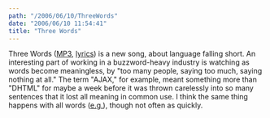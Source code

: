 ```yaml
---
path: "/2006/06/10/ThreeWords" 
date: "2006/06/10 11:54:41" 
title: "Three Words" 
---
```

<p>Three Words (<a href="http://music.randomchaos.com/mp3s/scott_reynen/three_words.mp3">MP3</a>, <a href="http://music.randomchaos.com/lyrics/scott_reynen/three_words">lyrics</a>) is a new song, about language falling short. An interesting part of working in a buzzword-heavy industry is watching as words become meaningless, by "too many people, saying too much, saying nothing at all." The term "AJAX," for example, meant something more than "DHTML" for maybe a week before it was thrown carelessly into so many sentences that it lost all meaning in common use. I think the same thing happens with all words (<a href="http://typewriting.org/2006/05/10/QOTD%3A_Christianism/">e.g.</a>), though not often as quickly.</p>